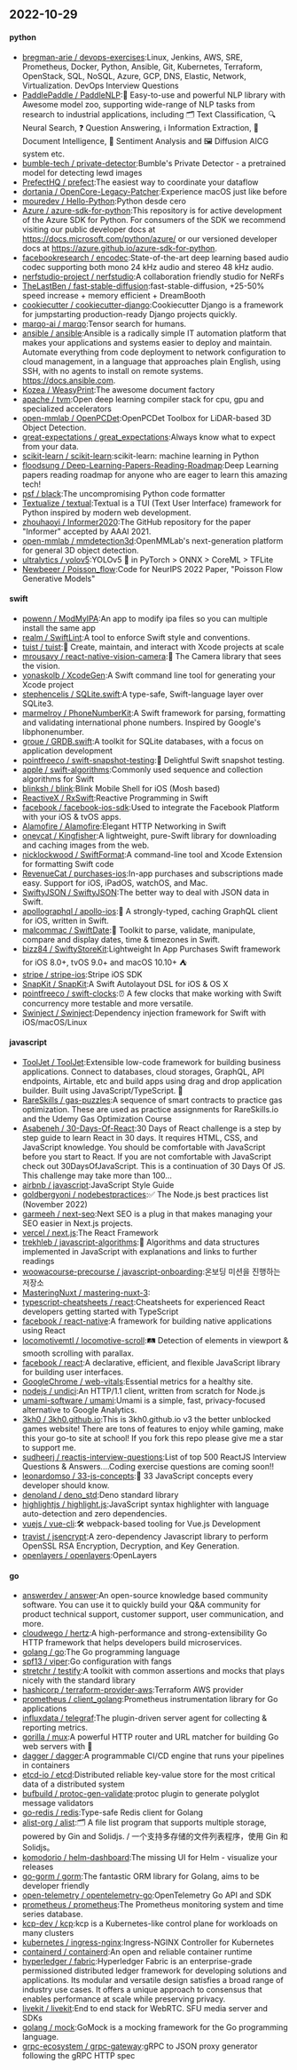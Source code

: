 ## 2022-10-29

#### python
* [bregman-arie / devops-exercises](https://github.com/bregman-arie/devops-exercises):Linux, Jenkins, AWS, SRE, Prometheus, Docker, Python, Ansible, Git, Kubernetes, Terraform, OpenStack, SQL, NoSQL, Azure, GCP, DNS, Elastic, Network, Virtualization. DevOps Interview Questions
* [PaddlePaddle / PaddleNLP](https://github.com/PaddlePaddle/PaddleNLP):👑
Easy-to-use and powerful NLP library with Awesome model zoo, supporting wide-range of NLP tasks from research to industrial applications, including
🗂
Text Classification,
🔍
Neural Search,
❓
Question Answering,
ℹ️
Information Extraction,
📄
Document Intelligence,
💌
Sentiment Analysis and
🖼
Diffusion AICG system etc.
* [bumble-tech / private-detector](https://github.com/bumble-tech/private-detector):Bumble's Private Detector - a pretrained model for detecting lewd images
* [PrefectHQ / prefect](https://github.com/PrefectHQ/prefect):The easiest way to coordinate your dataflow
* [dortania / OpenCore-Legacy-Patcher](https://github.com/dortania/OpenCore-Legacy-Patcher):Experience macOS just like before
* [mouredev / Hello-Python](https://github.com/mouredev/Hello-Python):Python desde cero
* [Azure / azure-sdk-for-python](https://github.com/Azure/azure-sdk-for-python):This repository is for active development of the Azure SDK for Python. For consumers of the SDK we recommend visiting our public developer docs at https://docs.microsoft.com/python/azure/ or our versioned developer docs at https://azure.github.io/azure-sdk-for-python.
* [facebookresearch / encodec](https://github.com/facebookresearch/encodec):State-of-the-art deep learning based audio codec supporting both mono 24 kHz audio and stereo 48 kHz audio.
* [nerfstudio-project / nerfstudio](https://github.com/nerfstudio-project/nerfstudio):A collaboration friendly studio for NeRFs
* [TheLastBen / fast-stable-diffusion](https://github.com/TheLastBen/fast-stable-diffusion):fast-stable-diffusion, +25-50% speed increase + memory efficient + DreamBooth
* [cookiecutter / cookiecutter-django](https://github.com/cookiecutter/cookiecutter-django):Cookiecutter Django is a framework for jumpstarting production-ready Django projects quickly.
* [marqo-ai / marqo](https://github.com/marqo-ai/marqo):Tensor search for humans.
* [ansible / ansible](https://github.com/ansible/ansible):Ansible is a radically simple IT automation platform that makes your applications and systems easier to deploy and maintain. Automate everything from code deployment to network configuration to cloud management, in a language that approaches plain English, using SSH, with no agents to install on remote systems. https://docs.ansible.com.
* [Kozea / WeasyPrint](https://github.com/Kozea/WeasyPrint):The awesome document factory
* [apache / tvm](https://github.com/apache/tvm):Open deep learning compiler stack for cpu, gpu and specialized accelerators
* [open-mmlab / OpenPCDet](https://github.com/open-mmlab/OpenPCDet):OpenPCDet Toolbox for LiDAR-based 3D Object Detection.
* [great-expectations / great_expectations](https://github.com/great-expectations/great_expectations):Always know what to expect from your data.
* [scikit-learn / scikit-learn](https://github.com/scikit-learn/scikit-learn):scikit-learn: machine learning in Python
* [floodsung / Deep-Learning-Papers-Reading-Roadmap](https://github.com/floodsung/Deep-Learning-Papers-Reading-Roadmap):Deep Learning papers reading roadmap for anyone who are eager to learn this amazing tech!
* [psf / black](https://github.com/psf/black):The uncompromising Python code formatter
* [Textualize / textual](https://github.com/Textualize/textual):Textual is a TUI (Text User Interface) framework for Python inspired by modern web development.
* [zhouhaoyi / Informer2020](https://github.com/zhouhaoyi/Informer2020):The GitHub repository for the paper "Informer" accepted by AAAI 2021.
* [open-mmlab / mmdetection3d](https://github.com/open-mmlab/mmdetection3d):OpenMMLab's next-generation platform for general 3D object detection.
* [ultralytics / yolov5](https://github.com/ultralytics/yolov5):YOLOv5
🚀
in PyTorch > ONNX > CoreML > TFLite
* [Newbeeer / Poisson_flow](https://github.com/Newbeeer/Poisson_flow):Code for NeurIPS 2022 Paper, "Poisson Flow Generative Models"

#### swift
* [powenn / ModMyIPA](https://github.com/powenn/ModMyIPA):An app to modify ipa files so you can multiple install the same app
* [realm / SwiftLint](https://github.com/realm/SwiftLint):A tool to enforce Swift style and conventions.
* [tuist / tuist](https://github.com/tuist/tuist):🚀
Create, maintain, and interact with Xcode projects at scale
* [mrousavy / react-native-vision-camera](https://github.com/mrousavy/react-native-vision-camera):📸
The Camera library that sees the vision.
* [yonaskolb / XcodeGen](https://github.com/yonaskolb/XcodeGen):A Swift command line tool for generating your Xcode project
* [stephencelis / SQLite.swift](https://github.com/stephencelis/SQLite.swift):A type-safe, Swift-language layer over SQLite3.
* [marmelroy / PhoneNumberKit](https://github.com/marmelroy/PhoneNumberKit):A Swift framework for parsing, formatting and validating international phone numbers. Inspired by Google's libphonenumber.
* [groue / GRDB.swift](https://github.com/groue/GRDB.swift):A toolkit for SQLite databases, with a focus on application development
* [pointfreeco / swift-snapshot-testing](https://github.com/pointfreeco/swift-snapshot-testing):📸
Delightful Swift snapshot testing.
* [apple / swift-algorithms](https://github.com/apple/swift-algorithms):Commonly used sequence and collection algorithms for Swift
* [blinksh / blink](https://github.com/blinksh/blink):Blink Mobile Shell for iOS (Mosh based)
* [ReactiveX / RxSwift](https://github.com/ReactiveX/RxSwift):Reactive Programming in Swift
* [facebook / facebook-ios-sdk](https://github.com/facebook/facebook-ios-sdk):Used to integrate the Facebook Platform with your iOS & tvOS apps.
* [Alamofire / Alamofire](https://github.com/Alamofire/Alamofire):Elegant HTTP Networking in Swift
* [onevcat / Kingfisher](https://github.com/onevcat/Kingfisher):A lightweight, pure-Swift library for downloading and caching images from the web.
* [nicklockwood / SwiftFormat](https://github.com/nicklockwood/SwiftFormat):A command-line tool and Xcode Extension for formatting Swift code
* [RevenueCat / purchases-ios](https://github.com/RevenueCat/purchases-ios):In-app purchases and subscriptions made easy. Support for iOS, iPadOS, watchOS, and Mac.
* [SwiftyJSON / SwiftyJSON](https://github.com/SwiftyJSON/SwiftyJSON):The better way to deal with JSON data in Swift.
* [apollographql / apollo-ios](https://github.com/apollographql/apollo-ios):📱
A strongly-typed, caching GraphQL client for iOS, written in Swift.
* [malcommac / SwiftDate](https://github.com/malcommac/SwiftDate):🐔
Toolkit to parse, validate, manipulate, compare and display dates, time & timezones in Swift.
* [bizz84 / SwiftyStoreKit](https://github.com/bizz84/SwiftyStoreKit):Lightweight In App Purchases Swift framework for iOS 8.0+, tvOS 9.0+ and macOS 10.10+
⛺
* [stripe / stripe-ios](https://github.com/stripe/stripe-ios):Stripe iOS SDK
* [SnapKit / SnapKit](https://github.com/SnapKit/SnapKit):A Swift Autolayout DSL for iOS & OS X
* [pointfreeco / swift-clocks](https://github.com/pointfreeco/swift-clocks):⏰
A few clocks that make working with Swift concurrency more testable and more versatile.
* [Swinject / Swinject](https://github.com/Swinject/Swinject):Dependency injection framework for Swift with iOS/macOS/Linux

#### javascript
* [ToolJet / ToolJet](https://github.com/ToolJet/ToolJet):Extensible low-code framework for building business applications. Connect to databases, cloud storages, GraphQL, API endpoints, Airtable, etc and build apps using drag and drop application builder. Built using JavaScript/TypeScript.
🚀
* [RareSkills / gas-puzzles](https://github.com/RareSkills/gas-puzzles):A sequence of smart contracts to practice gas optimization. These are used as practice assignments for RareSkills.io and the Udemy Gas Optimization Course
* [Asabeneh / 30-Days-Of-React](https://github.com/Asabeneh/30-Days-Of-React):30 Days of React challenge is a step by step guide to learn React in 30 days. It requires HTML, CSS, and JavaScript knowledge. You should be comfortable with JavaScript before you start to React. If you are not comfortable with JavaScript check out 30DaysOfJavaScript. This is a continuation of 30 Days Of JS. This challenge may take more than 100…
* [airbnb / javascript](https://github.com/airbnb/javascript):JavaScript Style Guide
* [goldbergyoni / nodebestpractices](https://github.com/goldbergyoni/nodebestpractices):✅
The Node.js best practices list (November 2022)
* [garmeeh / next-seo](https://github.com/garmeeh/next-seo):Next SEO is a plug in that makes managing your SEO easier in Next.js projects.
* [vercel / next.js](https://github.com/vercel/next.js):The React Framework
* [trekhleb / javascript-algorithms](https://github.com/trekhleb/javascript-algorithms):📝
Algorithms and data structures implemented in JavaScript with explanations and links to further readings
* [woowacourse-precourse / javascript-onboarding](https://github.com/woowacourse-precourse/javascript-onboarding):온보딩 미션을 진행하는 저장소
* [MasteringNuxt / mastering-nuxt-3](https://github.com/MasteringNuxt/mastering-nuxt-3):
* [typescript-cheatsheets / react](https://github.com/typescript-cheatsheets/react):Cheatsheets for experienced React developers getting started with TypeScript
* [facebook / react-native](https://github.com/facebook/react-native):A framework for building native applications using React
* [locomotivemtl / locomotive-scroll](https://github.com/locomotivemtl/locomotive-scroll):🛤
Detection of elements in viewport & smooth scrolling with parallax.
* [facebook / react](https://github.com/facebook/react):A declarative, efficient, and flexible JavaScript library for building user interfaces.
* [GoogleChrome / web-vitals](https://github.com/GoogleChrome/web-vitals):Essential metrics for a healthy site.
* [nodejs / undici](https://github.com/nodejs/undici):An HTTP/1.1 client, written from scratch for Node.js
* [umami-software / umami](https://github.com/umami-software/umami):Umami is a simple, fast, privacy-focused alternative to Google Analytics.
* [3kh0 / 3kh0.github.io](https://github.com/3kh0/3kh0.github.io):This is 3kh0.github.io v3 the better unblocked games website! There are tons of features to enjoy while gaming, make this your go-to site at school! If you fork this repo please give me a star to support me.
* [sudheerj / reactjs-interview-questions](https://github.com/sudheerj/reactjs-interview-questions):List of top 500 ReactJS Interview Questions & Answers....Coding exercise questions are coming soon!!
* [leonardomso / 33-js-concepts](https://github.com/leonardomso/33-js-concepts):📜
33 JavaScript concepts every developer should know.
* [denoland / deno_std](https://github.com/denoland/deno_std):Deno standard library
* [highlightjs / highlight.js](https://github.com/highlightjs/highlight.js):JavaScript syntax highlighter with language auto-detection and zero dependencies.
* [vuejs / vue-cli](https://github.com/vuejs/vue-cli):🛠️
webpack-based tooling for Vue.js Development
* [travist / jsencrypt](https://github.com/travist/jsencrypt):A zero-dependency Javascript library to perform OpenSSL RSA Encryption, Decryption, and Key Generation.
* [openlayers / openlayers](https://github.com/openlayers/openlayers):OpenLayers

#### go
* [answerdev / answer](https://github.com/answerdev/answer):An open-source knowledge based community software. You can use it to quickly build your Q&A community for product technical support, customer support, user communication, and more.
* [cloudwego / hertz](https://github.com/cloudwego/hertz):A high-performance and strong-extensibility Go HTTP framework that helps developers build microservices.
* [golang / go](https://github.com/golang/go):The Go programming language
* [spf13 / viper](https://github.com/spf13/viper):Go configuration with fangs
* [stretchr / testify](https://github.com/stretchr/testify):A toolkit with common assertions and mocks that plays nicely with the standard library
* [hashicorp / terraform-provider-aws](https://github.com/hashicorp/terraform-provider-aws):Terraform AWS provider
* [prometheus / client_golang](https://github.com/prometheus/client_golang):Prometheus instrumentation library for Go applications
* [influxdata / telegraf](https://github.com/influxdata/telegraf):The plugin-driven server agent for collecting & reporting metrics.
* [gorilla / mux](https://github.com/gorilla/mux):A powerful HTTP router and URL matcher for building Go web servers with
🦍
* [dagger / dagger](https://github.com/dagger/dagger):A programmable CI/CD engine that runs your pipelines in containers
* [etcd-io / etcd](https://github.com/etcd-io/etcd):Distributed reliable key-value store for the most critical data of a distributed system
* [bufbuild / protoc-gen-validate](https://github.com/bufbuild/protoc-gen-validate):protoc plugin to generate polyglot message validators
* [go-redis / redis](https://github.com/go-redis/redis):Type-safe Redis client for Golang
* [alist-org / alist](https://github.com/alist-org/alist):🗂️
A file list program that supports multiple storage, powered by Gin and Solidjs. / 一个支持多存储的文件列表程序，使用 Gin 和 Solidjs。
* [komodorio / helm-dashboard](https://github.com/komodorio/helm-dashboard):The missing UI for Helm - visualize your releases
* [go-gorm / gorm](https://github.com/go-gorm/gorm):The fantastic ORM library for Golang, aims to be developer friendly
* [open-telemetry / opentelemetry-go](https://github.com/open-telemetry/opentelemetry-go):OpenTelemetry Go API and SDK
* [prometheus / prometheus](https://github.com/prometheus/prometheus):The Prometheus monitoring system and time series database.
* [kcp-dev / kcp](https://github.com/kcp-dev/kcp):kcp is a Kubernetes-like control plane for workloads on many clusters
* [kubernetes / ingress-nginx](https://github.com/kubernetes/ingress-nginx):Ingress-NGINX Controller for Kubernetes
* [containerd / containerd](https://github.com/containerd/containerd):An open and reliable container runtime
* [hyperledger / fabric](https://github.com/hyperledger/fabric):Hyperledger Fabric is an enterprise-grade permissioned distributed ledger framework for developing solutions and applications. Its modular and versatile design satisfies a broad range of industry use cases. It offers a unique approach to consensus that enables performance at scale while preserving privacy.
* [livekit / livekit](https://github.com/livekit/livekit):End to end stack for WebRTC. SFU media server and SDKs
* [golang / mock](https://github.com/golang/mock):GoMock is a mocking framework for the Go programming language.
* [grpc-ecosystem / grpc-gateway](https://github.com/grpc-ecosystem/grpc-gateway):gRPC to JSON proxy generator following the gRPC HTTP spec

